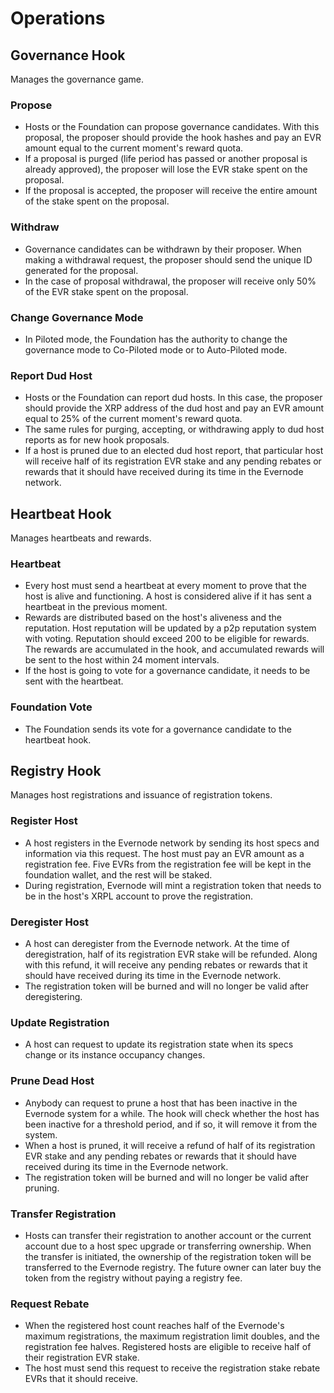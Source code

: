 # Operations

## Governance Hook

Manages the governance game.

### Propose
- Hosts or the Foundation can propose governance candidates. With this proposal, the proposer should provide the hook hashes and pay an EVR amount equal to the current moment's reward quota.
- If a proposal is purged (life period has passed or another proposal is already approved), the proposer will lose the EVR stake spent on the proposal.
- If the proposal is accepted, the proposer will receive the entire amount of the stake spent on the proposal.

### Withdraw
- Governance candidates can be withdrawn by their proposer. When making a withdrawal request, the proposer should send the unique ID generated for the proposal.
- In the case of proposal withdrawal, the proposer will receive only 50% of the EVR stake spent on the proposal.

### Change Governance Mode
- In Piloted mode, the Foundation has the authority to change the governance mode to Co-Piloted mode or to Auto-Piloted mode.

### Report Dud Host
- Hosts or the Foundation can report dud hosts. In this case, the proposer should provide the XRP address of the dud host and pay an EVR amount equal to 25% of the current moment's reward quota.
- The same rules for purging, accepting, or withdrawing apply to dud host reports as for new hook proposals.
- If a host is pruned due to an elected dud host report, that particular host will receive half of its registration EVR stake and any pending rebates or rewards that it should have received during its time in the Evernode network.

## Heartbeat Hook

Manages heartbeats and rewards.

### Heartbeat
- Every host must send a heartbeat at every moment to prove that the host is alive and functioning. A host is considered alive if it has sent a heartbeat in the previous moment.
- Rewards are distributed based on the host's aliveness and the reputation. Host reputation will be updated by a p2p reputation system with voting. Reputation should exceed 200 to be eligible for rewards. The rewards are accumulated in the hook, and accumulated rewards will be sent to the host within 24 moment intervals.
- If the host is going to vote for a governance candidate, it needs to be sent with the heartbeat.

### Foundation Vote
- The Foundation sends its vote for a governance candidate to the heartbeat hook.

## Registry Hook

Manages host registrations and issuance of registration tokens.

### Register Host
- A host registers in the Evernode network by sending its host specs and information via this request. The host must pay an EVR amount as a registration fee. Five EVRs from the registration fee will be kept in the foundation wallet, and the rest will be staked.
- During registration, Evernode will mint a registration token that needs to be in the host's XRPL account to prove the registration.

### Deregister Host
- A host can deregister from the Evernode network. At the time of deregistration, half of its registration EVR stake will be refunded. Along with this refund, it will receive any pending rebates or rewards that it should have received during its time in the Evernode network.
- The registration token will be burned and will no longer be valid after deregistering.

### Update Registration
- A host can request to update its registration state when its specs change or its instance occupancy changes.

### Prune Dead Host
- Anybody can request to prune a host that has been inactive in the Evernode system for a while. The hook will check whether the host has been inactive for a threshold period, and if so, it will remove it from the system.
- When a host is pruned, it will receive a refund of half of its registration EVR stake and any pending rebates or rewards that it should have received during its time in the Evernode network.
- The registration token will be burned and will no longer be valid after pruning.

### Transfer Registration
- Hosts can transfer their registration to another account or the current account due to a host spec upgrade or transferring ownership. When the transfer is initiated, the ownership of the registration token will be transferred to the Evernode registry. The future owner can later buy the token from the registry without paying a registry fee.

### Request Rebate
- When the registered host count reaches half of the Evernode's maximum registrations, the maximum registration limit doubles, and the registration fee halves. Registered hosts are eligible to receive half of their registration EVR stake.
- The host must send this request to receive the registration stake rebate EVRs that it should receive.
